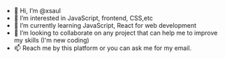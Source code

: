 - 👋 Hi, I’m @xsaul
- 👀 I’m interested in JavaScript, frontend, CSS,etc
- 🌱 I’m currently learning JavaScript, React for web development
- 💞️ I’m looking to collaborate on any project that can help me to improve my skills (I'm new coding)
- 📫 Reach me by this platform or you can ask me for my email.

<!---
xsaul/xsaul is a ✨ special ✨ repository because its `README.md` (this file) appears on your GitHub profile.
You can click the Preview link to take a look at your changes.
--->
